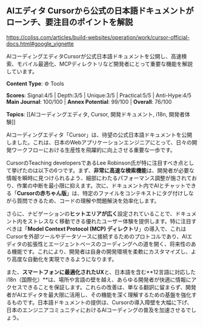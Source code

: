 ## AIエディタ Cursorから公式の日本語ドキュメントがローンチ、要注目のポイントを解説

https://coliss.com/articles/build-websites/operation/work/cursor-official-docs.html#google_vignette

AIコーディングエディタCursorが公式日本語ドキュメントを公開し、高速検索、モバイル最適化、MCPディレクトリなど開発者にとって重要な機能を解説しています。

**Content Type**: ⚙️ Tools

**Scores**: Signal:4/5 | Depth:3/5 | Unique:3/5 | Practical:5/5 | Anti-Hype:4/5
**Main Journal**: 100/100 | **Annex Potential**: 99/100 | **Overall**: 76/100

**Topics**: [[AIコーディングエディタ, Cursor, 開発ドキュメント, i18n, 開発者体験]]

AIコーディングエディタ「Cursor」は、待望の公式日本語ドキュメントを公開しました。これは、日本のWebアプリケーションエンジニアにとって、日々の開発ワークフローにおける生産性を飛躍的に向上させる重要な一歩です。

CursorのTeaching developersであるLee Robinson氏が特に注目すべき点として挙げたのは以下の6つです。まず、**非常に高速な検索機能**は、開発者が必要な情報を瞬時に見つけられるよう、細部にわたるパフォーマンス調整が施されており、作業の中断を最小限に抑えます。次に、ドキュメント内でAIとチャットできる「**Cursorの赤ちゃん版**」は、特定のファイルをコンテキストにタグ付けしながら質問できるため、コードの理解や問題解決を効率化します。

さらに、ナビゲーションの**ヒットエリアが広く**設定されていることで、ドキュメント内をストレスなく移動できる優れたユーザー体験を提供します。特に注目すべきは「**Model Context Protocol (MCP) ディレクトリ**」の導入で、これはCursorを外部ツールやデータソースに接続するためのプロトコルであり、AIエディタの拡張性とエージェントベースのコーディングへの道を開く、将来性のある機能です。これにより、開発者は自身の開発環境を柔軟にカスタマイズし、より高度な自動化を実現できるようになります。

また、**スマートフォンに最適化されたUX**と、日本語を含む**12言語に対応したi18n（国際化）**は、場所や言語の壁を越え、あらゆる開発者が快適に情報にアクセスできることを保証します。これらの改善は、単なる翻訳に留まらず、開発者がAIエディタを最大限に活用し、その機能を深く理解するための基盤を強化するものです。日本語ドキュメントの提供は、Cursorの導入障壁を大幅に下げ、日本のエンジニアコミュニティにおけるAIコーディングの普及を加速させるでしょう。
